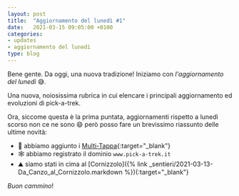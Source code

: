 ```yaml
---
layout: post
title:  "Aggiornamento del lunedì #1"
date:   2021-03-15 09:05:00 +0100
categories: 
- updates
- aggiornamento del lunedì
type: blog
---
```

Bene gente. Da oggi, una nuova tradizione! Iniziamo con _l'aggiornamento del lunedì_ :sweat_smile:.

Una nuova, noiosissima rubrica in cui elencare i principali aggiornamento ed evoluzioni di pick-a-trek.

Ora, siccome questa è la prima puntata, aggiornamenti rispetto a lunedì scorso non ce ne sono :smile: però posso fare un
brevissimo riassunto delle ultime novità:
- :wrench: abbiamo aggiunto i [Multi-Tappa](/raccolte){:target="_blank"}
- :spider_web: abbiamo registrato il dominio `www.pick-a-trek.it`
- :mountain: siamo stati in cima al [Cornizzolo]({% link _sentieri/2021-03-13-Da_Canzo_al_Cornizzolo.markdown %}){:target="_blank"}

_Buon cammino_!